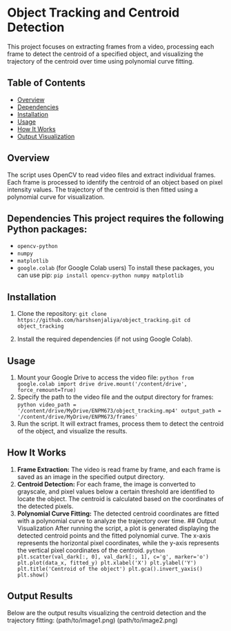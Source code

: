 # Object Tracking and Centroid Detection 
This project focuses on extracting frames from a video, processing each frame to detect the centroid of a specified object, and visualizing the trajectory of the centroid over time using polynomial curve fitting. 
## Table of Contents 
- [Overview](#overview)
- [Dependencies](#dependencies)
- [Installation](#installation)
- [Usage](#usage) 
- [How It Works](#how-it-works)
- [Output Visualization](#output-visualization)

## Overview
The script uses OpenCV to read video files and extract individual frames. Each frame is processed to identify the centroid of an object based on pixel intensity values. 
The trajectory of the centroid is then fitted using a polynomial curve for visualization.

## Dependencies This project requires the following Python packages:
- `opencv-python`
- `numpy`
- `matplotlib`
- `google.colab` (for Google Colab users) To install these packages, you can use pip:
``` pip install opencv-python numpy matplotlib ```

## Installation 

1. Clone the repository:
 ``` git clone https://github.com/harshsenjaliya/object_tracking.git cd object_tracking ```

2. Install the required dependencies (if not using Google Colab).

 ## Usage
1. Mount your Google Drive to access the video file:
 ```python from google.colab import drive drive.mount('/content/drive', force_remount=True) ```
3. Specify the path to the video file and the output directory for frames:
 ```python video_path = '/content/drive/MyDrive/ENPM673/object_tracking.mp4' output_path = '/content/drive/MyDrive/ENPM673/frames' ```
5. Run the script. It will extract frames, process them to detect the centroid of the object, and visualize the results.

## How It Works 
1. **Frame Extraction:** The video is read frame by frame, and each frame is saved as an image in the specified output directory.
2. **Centroid Detection:** For each frame, the image is converted to grayscale, and pixel values below a certain threshold are identified to locate the object. The centroid is calculated based on the coordinates of the detected pixels.
3. **Polynomial Curve Fitting:** The detected centroid coordinates are fitted with a polynomial curve to analyze the trajectory over time. ## Output Visualization After running the script, a plot is generated displaying the detected centroid points and the fitted polynomial curve. The x-axis represents the horizontal pixel coordinates, while the y-axis represents the vertical pixel coordinates of the centroid.
```python plt.scatter(val_dark[:, 0], val_dark[:, 1], c='g', marker='o') plt.plot(data_x, fitted_y) plt.xlabel('X') plt.ylabel('Y') plt.title('Centroid of the object') plt.gca().invert_yaxis() plt.show() ```

## Output Results
Below are the output results visualizing the centroid detection and the trajectory fitting:
(path/to/image1.png)
(path/to/image2.png)
